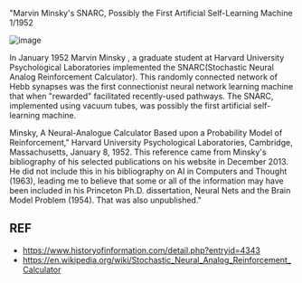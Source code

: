 

"Marvin Minsky's SNARC, Possibly the First Artificial Self-Learning Machine
1/1952

![image](https://github.com/SteveJustin1963/tec_NN-SNARC/assets/58069246/3a54d71d-01f3-4297-a941-c6657b89cd1c)


In January 1952 Marvin Minsky , a graduate student at Harvard University Psychological Laboratories implemented the SNARC(Stochastic Neural Analog Reinforcement Calculator). This randomly connected network of Hebb synapses was the first connectionist neural network learning machine that when "rewarded" facilitated recently-used pathways. The SNARC, implemented using vacuum tubes, was possibly the first artificial self-learning machine.

Minsky, A Neural-Analogue Calculator Based upon a Probability Model of Reinforcement," Harvard University Psychological Laboratories, Cambridge, Massachusetts, January 8, 1952.  This reference came from Minsky's bibliography of his selected publications on his website in December 2013. He did not include this in his bibliography on AI in Computers and Thought (1963), leading me to believe that some or all of the information may have been included in his Princeton Ph.D. dissertation, Neural Nets and the Brain Model Problem (1954). That was also unpublished."





## REF
- https://www.historyofinformation.com/detail.php?entryid=4343
- https://en.wikipedia.org/wiki/Stochastic_Neural_Analog_Reinforcement_Calculator

